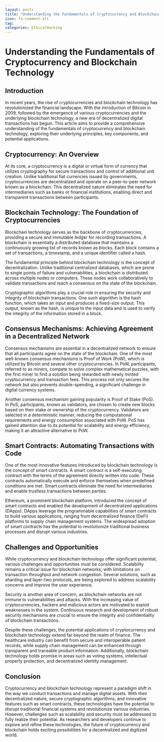 ```yaml
---
layout: posts
title: "Understanding the Fundamentals of Cryptocurrency and Blockchain Technology"
icon: fa-comment-alt
tag:      
categories: EthicalHacking
---
```



# Understanding the Fundamentals of Cryptocurrency and Blockchain Technology

## Introduction

In recent years, the rise of cryptocurrencies and blockchain technology has revolutionized the financial landscape. With the introduction of Bitcoin in 2009, followed by the emergence of various cryptocurrencies and the underlying blockchain technology, a new era of decentralized digital transactions has begun. This article aims to provide a comprehensive understanding of the fundamentals of cryptocurrency and blockchain technology, exploring their underlying principles, key components, and potential applications.

## Cryptocurrency: An Overview

At its core, a cryptocurrency is a digital or virtual form of currency that utilizes cryptography for secure transactions and control of additional unit creation. Unlike traditional fiat currencies issued by governments, cryptocurrencies are decentralized and operate on a peer-to-peer network known as a blockchain. This decentralized nature eliminates the need for intermediaries such as banks or financial institutions, enabling direct and transparent transactions between participants.

## Blockchain Technology: The Foundation of Cryptocurrencies

Blockchain technology serves as the backbone of cryptocurrencies, providing a secure and immutable ledger for recording transactions. A blockchain is essentially a distributed database that maintains a continuously growing list of records known as blocks. Each block contains a set of transactions, a timestamp, and a unique identifier called a hash.

The fundamental principle behind blockchain technology is the concept of decentralization. Unlike traditional centralized databases, which are prone to single points of failure and vulnerabilities, a blockchain is distributed across multiple nodes or computers. These nodes work collaboratively to validate transactions and reach a consensus on the state of the blockchain.

Cryptographic algorithms play a crucial role in ensuring the security and integrity of blockchain transactions. One such algorithm is the hash function, which takes an input and produces a fixed-size output. This output, known as the hash, is unique to the input data and is used to verify the integrity of the information stored in a block.

## Consensus Mechanisms: Achieving Agreement in a Decentralized Network

Consensus mechanisms are essential in a decentralized network to ensure that all participants agree on the state of the blockchain. One of the most well-known consensus mechanisms is Proof of Work (PoW), which is utilized by Bitcoin and several other cryptocurrencies. In PoW, participants, referred to as miners, compete to solve complex mathematical puzzles, with the first miner to find a solution being rewarded with newly minted cryptocurrency and transaction fees. This process not only secures the network but also prevents double-spending, a significant challenge in digital currency systems.

Another consensus mechanism gaining popularity is Proof of Stake (PoS). In PoS, participants, known as validators, are chosen to create new blocks based on their stake or ownership of the cryptocurrency. Validators are selected in a deterministic manner, reducing the computational requirements and energy consumption associated with PoW. PoS has gained attention due to its potential for scalability and energy efficiency, making it an attractive alternative to PoW.

## Smart Contracts: Automating Transactions with Code

One of the most innovative features introduced by blockchain technology is the concept of smart contracts. A smart contract is a self-executing contract with the terms of the agreement directly written into code. These contracts automatically execute and enforce themselves when predefined conditions are met. Smart contracts eliminate the need for intermediaries and enable trustless transactions between parties.

Ethereum, a prominent blockchain platform, introduced the concept of smart contracts and enabled the development of decentralized applications (DApps). DApps leverage the programmable capabilities of smart contracts to build various applications, ranging from decentralized finance (DeFi) platforms to supply chain management systems. The widespread adoption of smart contracts has the potential to revolutionize traditional business processes and disrupt various industries.

## Challenges and Opportunities

While cryptocurrency and blockchain technology offer significant potential, various challenges and opportunities must be considered. Scalability remains a critical issue for blockchain networks, with limitations on transaction throughput and network congestion. Several solutions, such as sharding and layer-two protocols, are being explored to address scalability concerns and improve the user experience.

Security is another area of concern, as blockchain networks are not immune to vulnerabilities and attacks. With the increasing value of cryptocurrencies, hackers and malicious actors are motivated to exploit weaknesses in the system. Continuous research and development of robust security mechanisms are crucial to ensure the integrity and confidentiality of blockchain transactions.

Despite these challenges, the potential applications of cryptocurrency and blockchain technology extend far beyond the realm of finance. The healthcare industry can benefit from secure and interoperable patient records, while supply chain management can be enhanced through transparent and traceable product information. Additionally, blockchain technology holds promise in areas such as voting systems, intellectual property protection, and decentralized identity management.

## Conclusion

Cryptocurrency and blockchain technology represent a paradigm shift in the way we conduct transactions and manage digital assets. With their decentralized nature, secure cryptographic algorithms, and innovative features such as smart contracts, these technologies have the potential to disrupt traditional financial systems and revolutionize various industries. However, challenges such as scalability and security must be addressed to fully realize their potential. As researchers and developers continue to explore and refine these technologies, the future of cryptocurrency and blockchain holds exciting possibilities for a decentralized and digitized world.